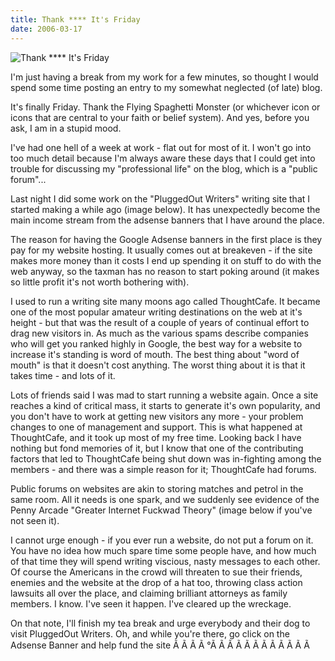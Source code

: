 ```yaml
---
title: Thank **** It's Friday
date: 2006-03-17
---
```


![Thank **** It's Friday](https://source.unsplash.com/-m88z7ily-w/1600x900)

I'm just having a break from my work for a few minutes, so thought I would spend some time posting an entry to my somewhat neglected (of late) blog.

It's finally Friday. Thank the Flying Spaghetti Monster (or whichever icon or icons that are central to your faith or belief system). And yes, before you ask, I am in a stupid mood.

I've had one hell of a week at work - flat out for most of it. I won't go into too much detail because I'm always aware these days that I could get into trouble for discussing my "professional life" on the blog, which is a "public forum"...

Last night I did some work on the "PluggedOut Writers" writing site that I started making a while ago (image below). It has unexpectedly become the main income stream from the adsense banners that I have around the place.

The reason for having the Google Adsense banners in the first place is they pay for my website hosting. It usually comes out at breakeven - if the site makes more money than it costs I end up spending it on stuff to do with the web anyway, so the taxman has no reason to start poking around (it makes so little profit it's not worth bothering with).

I used to run a writing site many moons ago called ThoughtCafe. It became one of the most popular amateur writing destinations on the web at it's height - but that was the result of a couple of years of continual effort to drag new visitors in. As much as the various spams describe companies who will get you ranked highly in Google, the best way for a website to increase it's standing is word of mouth. The best thing about "word of mouth" is that it doesn't cost anything. The worst thing about it is that it takes time - and lots of it.

Lots of friends said I was mad to start running a website again. Once a site reaches a kind of critical mass, it starts to generate it's own popularity, and you don't have to work at getting new visitors any more - your problem changes to one of management and support. This is what happened at ThoughtCafe, and it took up most of my free time. Looking back I have nothing but fond memories of it, but I know that one of the contributing factors that led to ThoughtCafe being shut down was in-fighting among the members - and there was a simple reason for it; ThoughtCafe had forums.

Public forums on websites are akin to storing matches and petrol in the same room. All it needs is one spark, and we suddenly see evidence of the Penny Arcade "Greater Internet Fuckwad Theory" (image below if you've not seen it).

I cannot urge enough - if you ever run a website, do not put a forum on it. You have no idea how much spare time some people have, and how much of that time they will spend writing viscious, nasty messages to each other. Of course the Americans in the crowd will threaten to sue their friends, enemies and the website at the drop of a hat too, throwing class action lawsuits all over the place, and claiming brilliant attorneys as family members. I know. I've seen it happen. I've cleared up the wreckage.

On that note, I'll finish my tea break and urge everybody and their dog to visit PluggedOut Writers. Oh, and while you're there, go click on the Adsense Banner and help fund the site Ã Ã Ã Ã °Ã Ã Ã Ã Ã Ã Ã Ã Ã Ã Ã Ã 